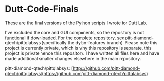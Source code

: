 # Dutt-Code-Finals
These are the final versions of the Python scripts I wrote for Dutt Lab.

I've excluded the core and GUI components, so the repository is not functional if downloaded. For the complete repository, see pitt-diamond-qtech/pittqlabsys (specifically the dylan-features branch). Please note this project is currently private, which is why this repository is separate. this project is private hence this repository. I have written all files here and have made additional smaller changes elsewhere in the main repository.

pitt-diamond-qtech/pittqlabsys: [https://github.com/pitt-diamond-qtech/pittqlabsys](https://github.com/pitt-diamond-qtech/pittqlabsys)
